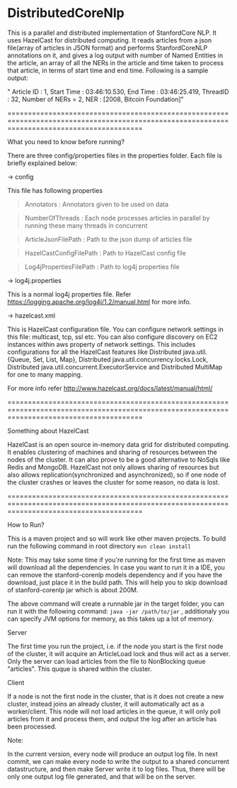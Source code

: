 DistributedCoreNlp
==================

This is a parallel and distributed implementation of StanfordCore NLP. It uses HazelCast for distributed computing.
It reads articles from a json file(array of articles in JSON format) and performs StanfordCoreNLP annotations on it,
and gives a log output with number of Named Entities in the article, an array of all the NERs in the article and 
time taken to process that article, in terms of start time and end time. Following is a sample output:

" Article ID : 1, Start Time : 03:46:10.530, End Time : 03:46:25.419, ThreadID : 32, Number of NERs = 2, NER : [2008, Bitcoin Foundation]"

=============================================================================================================================================

What you need to know before running? 

There are three config/properties files in the properties folder. Each file is briefly explained below:

-> config

This file has following properties
  
  > Annotators : Annotators given to be used on data
  
  > NumberOfThreads : Each node processes articles in parallel by running these many threads in concurrent
  
  > ArticleJsonFilePath : Path to the json dump of articles file
  
  > HazelCastConfigFilePath : Path to HazelCast config file
  
  > Log4jPropertiesFilePath : Path to log4j properties file 


-> log4j.properties

This is a normal log4j properties file. Refer https://logging.apache.org/log4j/1.2/manual.html for more info.


-> hazelcast.xml

This is HazelCast configuration file. You can configure network settings in this file: multicast, tcp, ssl etc.
You can also configure discovery on EC2 instances within aws property of network settings.
This includes configurations for all the HazelCast features like Distributed java.util.{Queue, Set, List, Map}, Distributed java.util.concurrency.locks.Lock, Distributed java.util.concurrent.ExecutorService and Distributed MultiMap for one to many mapping.

For more info refer http://www.hazelcast.org/docs/latest/manual/html/


=============================================================================================================================================

Something about HazelCast

HazelCast is an open source in-memory data grid for distributed computing. It enables clustering of machines and 
sharing of resources between the nodes of the cluster. It can also prove to be a good alternative to NoSqls like
Redis and MongoDB. 
HazelCast not only allows sharing of resources but also allows replication(synchronized and asynchronized), so if
one node of the cluster crashes or leaves the cluster for some reason, no data is lost.

=============================================================================================================================================

How to Run?

This is a maven project and so will work like other maven projects. To build run the following command in root directory
  `mvn clean install` 

Note: This may take some time if you're running for the first time as maven will download all the dependencies.
      In case you want to run it in a IDE, you can remove the stanford-corenlp models dependency and if you have the
      download, just place it in the build path. This will help you to skip download of stanford-corenlp jar which
      is about 200M.
  
The above command will create a runnable jar in the target folder, you can run it with the following command:
  `java -jar /path/to/jar` , additionaly you can specify JVM options for memory, as this takes up a lot of memory.
  
Server

The first time you run the project, i.e. if the node you start is the first node of the cluster, it will acquire an ArticleLoad lock and thus will act as a server. Only the server can load articles from the file to NonBlocking queue "articles". This quque is shared within the cluster. 


Client

If a node is not the first node in the cluster, that is it does not create a new cluster, instead joins an already cluster, it will automatically act as a worker/client. This node will not load articles in the queue, it will only poll articles from it and process them, and output the log after an article has been processed.

Note:

In the current version, every node will produce an output log file. In next commit, we can make every node to write the output to a shared concurrent datastructure, and then make Server write it to log files. Thus, there will be only one output log file generated, and that will be on the server.
 
